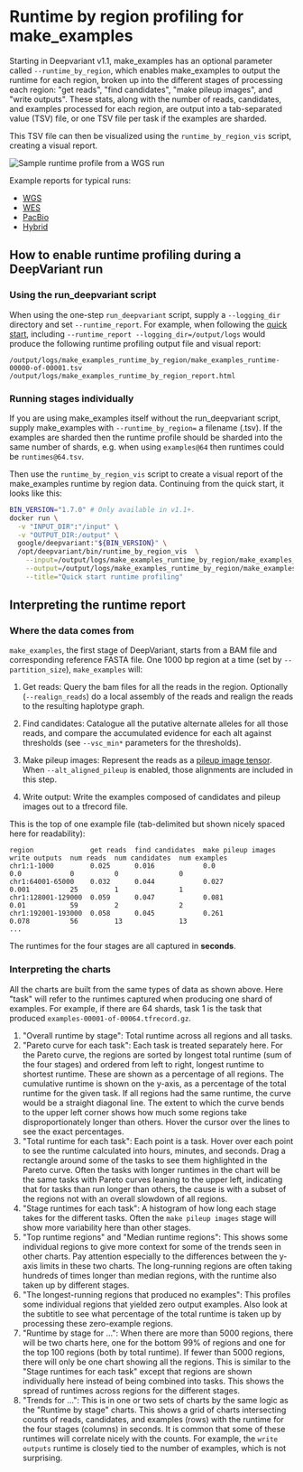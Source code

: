 # Runtime by region profiling for make_examples

Starting in Deepvariant v1.1, make_examples has an optional parameter called
`--runtime_by_region`, which enables make_examples to output the runtime for
each region, broken up into the different stages of processing each region: "get
reads", "find candidates", "make pileup images", and "write outputs". These
stats, along with the number of reads, candidates, and examples processed for
each region, are output into a tab-separated value (TSV) file, or one TSV file
per task if the examples are sharded.

This TSV file can then be visualized using the `runtime_by_region_vis` script,
creating a visual report.

![Sample runtime profile from a WGS run](images/runtime_by_region_wgs.png)

Example reports for typical runs:

*   [WGS](https://storage.googleapis.com/deepvariant/example-reports/runtime_report_wgs.html)
*   [WES](https://storage.googleapis.com/deepvariant/example-reports/runtime_report_wes.html)
*   [PacBio](https://storage.googleapis.com/deepvariant/example-reports/runtime_report_pacbio.html)
*   [Hybrid](https://storage.googleapis.com/deepvariant/example-reports/runtime_report_hybrid.html)

## How to enable runtime profiling during a DeepVariant run

### Using the run_deepvariant script

When using the one-step `run_deepvariant` script, supply a `--logging_dir`
directory and set `--runtime_report`. For example, when following the
[quick start](deepvariant-quick-start.md), including `--runtime_report
--logging_dir=/output/logs` would produce the following runtime profiling output
file and visual report:

```
/output/logs/make_examples_runtime_by_region/make_examples_runtime-00000-of-00001.tsv
/output/logs/make_examples_runtime_by_region_report.html
```

### Running stages individually

If you are using make_examples itself without the run_deepvariant script, supply
make_examples with `--runtime_by_region=` a filename (.tsv). If the examples are
sharded then the runtime profile should be sharded into the same number of
shards, e.g. when using `examples@64` then runtimes could be `runtimes@64.tsv`.

Then use the `runtime_by_region_vis` script to create a visual report of the
make_examples runtime by region data. Continuing from the quick start, it looks
like this:

```bash
BIN_VERSION="1.7.0" # Only available in v1.1+.
docker run \
  -v "INPUT_DIR":"/input" \
  -v "OUTPUT_DIR:/output" \
  google/deepvariant:"${BIN_VERSION}" \
  /opt/deepvariant/bin/runtime_by_region_vis  \
    --input=/output/logs/make_examples_runtime_by_region/make_examples_runtime-00000-of-00001.tsv \
    --output=/output/logs/make_examples_runtime_by_region/make_examples_runtime_vis.html \
    --title="Quick start runtime profiling"
```

## Interpreting the runtime report

### Where the data comes from

`make_examples`, the first stage of DeepVariant, starts from a BAM file and
corresponding reference FASTA file. One 1000 bp region at a time (set by
`--partition_size`), `make_examples` will:

1.  Get reads: Query the bam files for all the reads in the region. Optionally
    (`--realign_reads`) do a local assembly of the reads and realign the reads
    to the resulting haplotype graph.

2.  Find candidates: Catalogue all the putative alternate alleles for all those
    reads, and compare the accumulated evidence for each alt against thresholds
    (see `--vsc_min*` parameters for the thresholds).

3.  Make pileup images: Represent the reads as a
    [pileup image tensor](https://google.github.io/deepvariant/posts/2020-02-20-looking-through-deepvariants-eyes/).
    When `--alt_aligned_pileup` is enabled, those alignments are included in
    this step.

4.  Write output: Write the examples composed of candidates and pileup images
    out to a tfrecord file.

This is the top of one example file (tab-delimited but shown nicely spaced here
for readability):

```
region              get reads  find candidates  make pileup images  write outputs  num reads  num candidates  num examples
chr1:1-1000         0.025      0.016            0.0                 0.0            0          0               0
chr1:64001-65000    0.032      0.044            0.027               0.001          25         1               1
chr1:128001-129000  0.059      0.047            0.081               0.01           59         2               2
chr1:192001-193000  0.058      0.045            0.261               0.078          56         13              13
...
```

The runtimes for the four stages are all captured in **seconds**.

### Interpreting the charts

All the charts are built from the same types of data as shown above. Here "task"
will refer to the runtimes captured when producing one shard of examples. For
example, if there are 64 shards, task 1 is the task that produced
`examples-00001-of-00064.tfrecord.gz`.

1.  "Overall runtime by stage": Total runtime across all regions and all tasks.
2.  "Pareto curve for each task": Each task is treated separately here. For the
    Pareto curve, the regions are sorted by longest total runtime (sum of the
    four stages) and ordered from left to right, longest runtime to shortest
    runtime. These are shown as a percentage of all regions. The cumulative
    runtime is shown on the y-axis, as a percentage of the total runtime for the
    given task. If all regions had the same runtime, the curve would be a
    straight diagonal line. The extent to which the curve bends to the upper
    left corner shows how much some regions take disproportionately longer than
    others. Hover the cursor over the lines to see the exact percentages.
3.  "Total runtime for each task": Each point is a task. Hover over each point
    to see the runtime calculated into hours, minutes, and seconds. Drag a
    rectangle around some of the tasks to see them highlighted in the Pareto
    curve. Often the tasks with longer runtimes in the chart will be the same
    tasks with Pareto curves leaning to the upper left, indicating that for
    tasks than run longer than others, the cause is with a subset of the regions
    not with an overall slowdown of all regions.
4.  "Stage runtimes for each task": A histogram of how long each stage takes for
    the different tasks. Often the `make pileup images` stage will show more
    variability here than other stages.
5.  "Top runtime regions" and "Median runtime regions": This shows some
    individual regions to give more context for some of the trends seen in other
    charts. Pay attention especially to the differences between the y-axis
    limits in these two charts. The long-running regions are often taking
    hundreds of times longer than median regions, with the runtime also taken up
    by different stages.
6.  "The longest-running regions that produced no examples": This profiles some
    individual regions that yielded zero output examples. Also look at the
    subtitle to see what percentage of the total runtime is taken up by
    processing these zero-example regions.
7.  "Runtime by stage for ...": When there are more than 5000 regions, there
    will be two charts here, one for the bottom 99% of regions and one for the
    top 100 regions (both by total runtime). If fewer than 5000 regions, there
    will only be one chart showing all the regions. This is similar to the
    "Stage runtimes for each task" except that regions are shown individually
    here instead of being combined into tasks. This shows the spread of runtimes
    across regions for the different stages.
8.  "Trends for ...": This is in one or two sets of charts by the same logic as
    the "Runtime by stage" charts. This shows a grid of charts intersecting
    counts of reads, candidates, and examples (rows) with the runtime for the
    four stages (columns) in seconds. It is common that some of these runtimes
    will correlate nicely with the counts. For example, the `write outputs`
    runtime is closely tied to the number of examples, which is not surprising.
